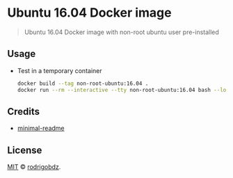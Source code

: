 # Ubuntu 16.04 Docker image

> Ubuntu 16.04 Docker image with non-root ubuntu user pre-installed

## Usage

- Test in a temporary container

  ```sh
  docker build --tag non-root-ubuntu:16.04 .
  docker run --rm --interactive --tty non-root-ubuntu:16.04 bash --login
  ```

## Credits

- [minimal-readme](https://github.com/rodrigobdz/minimal-readme)

## License

[MIT](LICENSE) © [rodrigobdz](https://rodrigobdz.github.io/).
